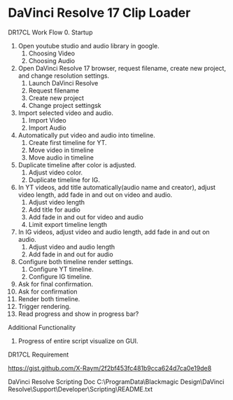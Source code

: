 # DaVinci Resolve 17 Clip Loader

DR17CL Work Flow
0. Startup
1. Open youtube studio and audio library in google.
   1. Choosing Video
   2. Choosing Audio
2. Open DaVinci Resolve 17 browser, request filename, create new project, and change resolution settings.
   1. Launch DaVinci Resolve
   2. Request filename
   3. Create new project
   4. Change project settingsk
3. Import selected video and audio.
   1. Import Video
   2. Import Audio
4. Automatically put video and audio into timeline.
   1. Create first timeline for YT.
   2. Move video in timeline
   3. Move audio in timeline
5. Duplicate timeline after color is adjusted.
   1. Adjust video color.
   2. Duplicate timeline for IG.
6. In YT videos, add title automatically(audio name and creator), adjust video length, add fade in and out on video and audio.
   1. Adjust video length
   2. Add title for audio
   3. Add fade in and out for video and audio
   4. Limit export timeline length
7. In IG videos, adjust video and audio length, add fade in and out on audio.
   1. Adjust video and audio length
   2. Add fade in and out for audio
8. Configure both timeline render settings.
   1. Configure YT timeline.
   2. Configure IG timeline.
9.  Ask for final confirmation.
   3.  Ask for confirmation
10. Render both timeline.
   4.  Trigger rendering.
   5.  Read progress and show in progress bar?

Additional Functionality
1. Progress of entire script visualize on GUI.

DR17CL Requirement

https://gist.github.com/X-Raym/2f2bf453fc481b9cca624d7ca0e19de8

DaVinci Resolve Scripting Doc
C:\ProgramData\Blackmagic Design\DaVinci Resolve\Support\Developer\Scripting\README.txt